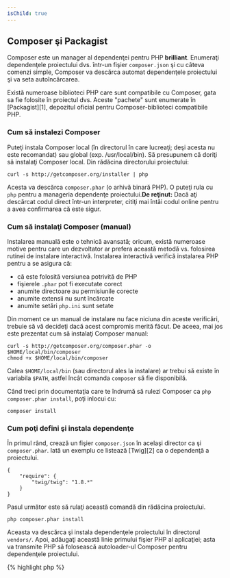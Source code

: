```yaml
---
isChild: true
---
```


## Composer şi Packagist


Composer este un manager al dependenţei pentru PHP **brilliant**. Enumeraţi dependenţele proiectului dvs. într-un fişier `composer.json` şi cu câteva comenzi simple, Composer va descărca automat dependenţele proiectului şi va seta autoîncărcarea. 

Există numeroase biblioteci PHP care sunt compatibile cu Composer, gata sa fie folosite în proiectul dvs. Aceste "pachete" sunt enumerate în [Packagist][1], depozitul oficial pentru Composer-biblioteci compatibile PHP.

### Cum să instalezi Composer

Puteţi instala Composer local (în directorul în care lucreaţi; deşi acesta nu este recomandat) sau global (exp.  /usr/local/bin). Să presupunem că doriţi să instalaţi Composer local. Din rădăcina directorului proiectului: 

    curl -s http://getcomposer.org/installer | php

Acesta va descărca `composer.phar` (o arhivă binară PHP). O puteţi rula cu `php` pentru a manageria dependenţe proiectului.<strong>De reţinut:</strong> Dacă aţi descărcat codul direct într-un interpreter, citiţi mai întâi codul online pentru a avea confirmarea că este sigur.

### Cum să instalaţi Composer (manual)

Instalarea manuală este o tehnică avansată; oricum, există numeroase motive pentru care un dezvoltator ar prefera această metodă vs. folosirea rutinei de instalare interactivă. Instalarea interactivă verifică instalarea PHP pentru a se asigura că:

- că este folosită versiunea potrivită de PHP
- fişierele `.phar` pot fi executate corect
- anumite directoare au permisiunile corecte
- anumite extensii nu sunt încărcate
- anumite setări `php.ini` sunt setate 

Din moment ce un manual de instalare nu face niciuna din aceste verificări, trebuie să vă decideţi dacă acest compromis merită făcut. De aceea, mai jos este prezentat cum să instalaţi Composer manual: 

    curl -s http://getcomposer.org/composer.phar -o $HOME/local/bin/composer
    chmod +x $HOME/local/bin/composer

Calea `$HOME/local/bin` (sau directorul ales la instalare) ar trebui să existe în variabila `$PATH`, astfel încât comanda `composer` să fie disponibilă. 

Când treci prin documentaţia care te îndrumă să rulezi Composer ca `php composer.phar install`, poţi inlocui cu:

    composer install

### Cum poţi defini şi instala dependenţe

În primul rând, crează un fişier `composer.json` în acelaşi director ca şi `composer.phar`. Iată un exemplu ce listează [Twig][2] ca o dependenţă a proiectului. 

	{
	    "require": {
	        "twig/twig": "1.8.*"
	    }
	}

Pasul următor este să rulaţi această comandă din rădăcina proiectului.

    php composer.phar install

Aceasta va descărca şi instala dependenţele proiectului în directorul `vendors/`. Apoi, adăugaţi această linie primului fişier PHP al aplicaţiei; asta va transmite PHP să folosească autoloader-ul Composer pentru dependenţele proiectului. 

{% highlight php %}
<?php
require 'vendor/autoload.php';
{% endhighlight %}

Acum puteţi folosi dependenţele proiectului, şi ele vor fi încarcate automat, când este nevoie de ele. 

* [Mai multe despre Composer][3]

[1]: http://packagist.org/
[2]: http://twig.sensiolabs.org
[3]: http://getcomposer.org/doc/00-intro.md
